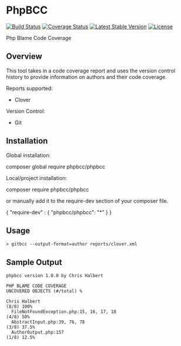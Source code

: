 # PhpBCC
[![Build Status](https://travis-ci.org/chrishalbert/phpbcc.svg?branch=master)](https://travis-ci.org/chrishalbert/phpbcc)
[![Coverage Status](https://coveralls.io/repos/github/chrishalbert/phpbcc/badge.svg?branch=master)](https://coveralls.io/github/chrishalbert/phpbcc?branch=master)
[![Latest Stable Version](https://poser.pugx.org/phpbcc/phpbcc/version)](https://packagist.org/packages/phpbcc/phpbcc)
[![License](https://poser.pugx.org/phpbcc/phpbcc/license)](https://packagist.org/packages/phpbcc/phpbcc)

Php Blame Code Coverage



## Overview
This tool takes in a code coverage report and uses the version control history to provide information on authors and their code coverage.

Reports supported:
- Clover

Version Control:
- Git

## Installation

Global installation:

composer global require phpbcc/phpbcc

Local/project installation:

composer require phpbcc/phpbcc

or manually add it to the require-dev section of your composer file.

{
    "require-dev"   : {
        "phpbcc/phpbcc": "*"
    }
}

## Usage
```
> gitbcc --output-format=author reports/clover.xml
```

## Sample Output
```
phpbcc version 1.0.0 by Chris Halbert

PHP BLAME CODE COVERAGE                                                UNCOVERED OBJECTS (#/total) %

Chris Halbert                                                                             (8/8) 100%
  FileNotFoundException.php:15, 16, 17, 18                                                 (4/8) 50%
  AbstractInput.php:39, 76, 78                                                           (3/8) 37.5%
  AuthorOutput.php:157                                                                   (1/8) 12.5%
```
